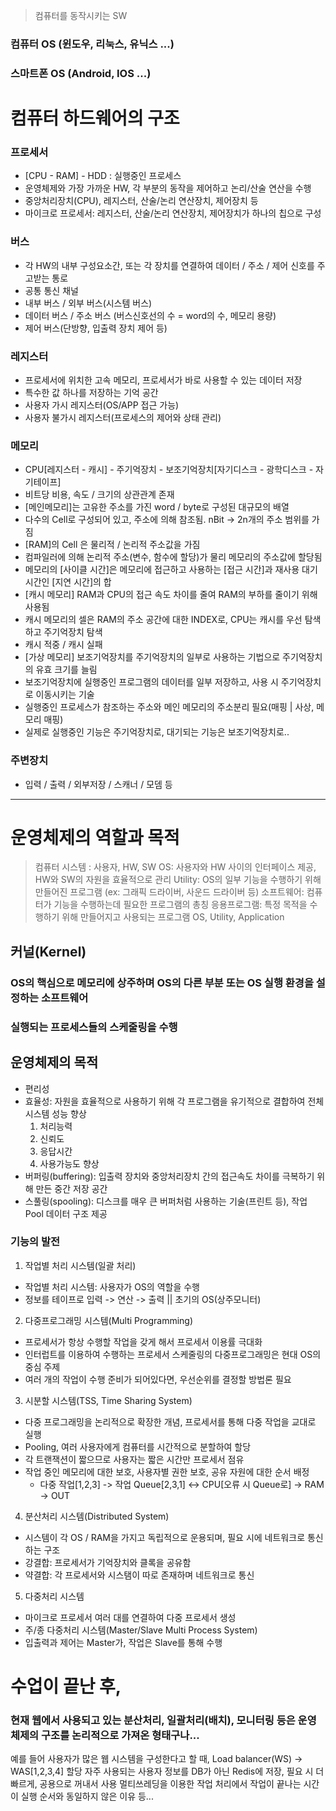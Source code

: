 > 컴퓨터를 동작시키는 SW
### 컴퓨터 OS (윈도우, 리눅스, 유닉스 ...)
### 스마트폰 OS (Android, IOS ...)


# 컴퓨터 하드웨어의 구조

### 프로세서
- [CPU - RAM] - HDD : 실행중인 프로세스
- 운영체제와 가장 가까운 HW, 각 부분의 동작을 제어하고 논리/산술 연산을 수행
- 중앙처리장치(CPU), 레지스터, 산술/논리 연산장치, 제어장치 등
- 마이크로 프로세서: 레지스터, 산술/논리 연산장치, 제어장치가 하나의 칩으로 구성

### 버스
- 각 HW의 내부 구성요소간, 또는 각 장치를 연결하여 데이터 / 주소 / 제어 신호를 주고받는 통로
- 공통 통신 채널
- 내부 버스 / 외부 버스(시스템 버스)
- 데이터 버스 / 주소 버스 (버스신호선의 수 = word의 수, 메모리 용량) 
- 제어 버스(단방향, 입출력 장치 제어 등)

### 레지스터
- 프로세서에 위치한 고속 메모리, 프로세서가 바로 사용할 수 있는 데이터 저장
- 특수한 값 하나를 저장하는 기억 공간
- 사용자 가시 레지스터(OS/APP 접근 가능)
- 사용자 불가시 레지스터(프로세스의 제어와 상태 관리)

### 메모리
- CPU[레지스터 - 캐시] - 주기억장치 - 보조기억장치[자기디스크 - 광학디스크 - 자기테이프]
- 비트당 비용, 속도 / 크기의 상관관계 존재
- [메인메모리]는 고유한 주소를 가진 word / byte로 구성된 대규모의 배열
- 다수의 Cell로 구성되어 있고, 주소에 의해 참조됨. nBit -> 2n개의 주소 범위를 가짐
- [RAM]의 Cell 은 물리적 / 논리적 주소값을 가짐
- 컴파일러에 의해 논리적 주소(변수, 함수에 할당)가 물리 메모리의 주소값에 할당됨
- 메모리의 [사이클 시간]은 메모리에 접근하고 사용하는 [접근 시간]과 재사용 대기시간인 [지연 시간]의 합
- [캐시 메모리] RAM과 CPU의 접근 속도 차이를 줄여 RAM의 부하를 줄이기 위해 사용됨
- 캐시 메모리의 셀은 RAM의 주소 공간에 대한 INDEX로, CPU는 캐시를 우선 탐색하고 주기억장치 탐색
- 캐시 적중 / 캐시 실패
- [가상 메모리] 보조기억장치를 주기억장치의 일부로 사용하는 기법으로 주기억장치의 유효 크기를 늘림
- 보조기억장치에 실행중인 프로그램의 데이터를 일부 저장하고, 사용 시 주기억장치로 이동시키는 기술
- 실행중인 프로세스가 참조하는 주소와 메인 메모리의 주소분리 필요(매핑 | 사상, 메모리 매핑)
- 실제로 실행중인 기능은 주기억장치로, 대기되는 기능은 보조기억장치로..

### 주변장치
- 입력 / 출력  / 외부저장 / 스캐너 / 모뎀 등


---

# 운영체제의 역할과 목적

> 컴퓨터 시스템 : 사용자, HW, SW
> OS: 사용자와 HW 사이의 인터페이스 제공, HW와 SW의 자원을 효율적으로 관리
> Utility: OS의 일부 기능을 수행하기 위해 만들어진 프로그램 (ex: 그래픽 드라이버, 사운드 드라이버 등)
> 소프트웨어: 컴퓨터가 기능을 수행하는데 필요한 프로그램의 총칭
> 응용프로그램: 특정 목적을 수행하기 위해 만들어지고 사용되는 프로그램
> OS, Utility, Application

## 커널(Kernel)
### OS의 핵심으로 메모리에 상주하며 OS의 다른 부분 또는 OS 실행 환경을 설정하는 소프트웨어
### 실행되는 프로세스들의 스케줄링을 수행


## 운영체제의 목적

- 편리성
- 효율성: 자원을 효율적으로 사용하기 위해 각 프로그램을 유기적으로 결합하여 전체 시스템 성능 향상
	1. 처리능력
	2. 신뢰도
	3. 응답시간
	4. 사용가능도 향상
- 버퍼링(buffering): 입출력 장치와 중앙처리장치 간의 접근속도 차이를 극복하기 위해 만든 중간 저장 공간
- 스풀링(spooling): 디스크를 매우 큰 버퍼처럼 사용하는 기술(프린트 등), 작업 Pool 데이터 구조 제공

### 기능의 발전

1. 작업별 처리 시스템(일괄 처리)
- 작업별 처리 시스템: 사용자가 OS의 역할을 수행
- 정보를 테이프로 입력 -> 연산 -> 출력 || 초기의 OS(상주모니터)

2. 다중프로그래밍 시스템(Multi Programming)
- 프로세서가 항상 수행할 작업을 갖게 해서 프로세서 이용률 극대화
- 인터럽트를 이용하여 수행하는 프로세서 스케줄링의 다중프로그래밍은 현대 OS의 중심 주제
- 여러 개의 작업이 수행 준비가 되어있다면, 우선순위를 결정할 방법론 필요

3. 시분할 시스템(TSS, Time Sharing System)
- 다중 프로그래밍을 논리적으로 확장한 개념, 프로세서를 통해 다중 작업을 교대로 실행
- Pooling, 여러 사용자에게 컴퓨터를 시간적으로 분할하여 할당
- 각 트랜잭션이 짧으므로 사용자는 짧은 시간만 프로세서 점유
- 작업 중인 메모리에 대한 보호, 사용자별 권한 보호, 공유 자원에 대한 순서 배정
	- 다중 작업[1,2,3] -> 작업 Queue[2,3,1] <-> CPU[오류 시 Queue로] -> RAM -> OUT

4. 분산처리 시스템(Distributed System)
- 시스템이 각 OS / RAM을 가지고 독립적으로 운용되며, 필요 시에 네트워크로 통신하는 구조
- 강결합: 프로세서가 기억장치와 클록을 공유함
- 약결합: 각 프로세서와 시스탬이 따로 존재하며 네트워크로 통신

5. 다중처리 시스템
- 마이크로 프로세서 여러 대를 연결하여 다중 프로세서 생성
- 주/종 다중처리 시스템(Master/Slave Multi Process System)
- 입출력과 제어는 Master가, 작업은 Slave를 통해 수행


# 수업이 끝난 후,

### 현재 웹에서 사용되고 있는 분산처리, 일괄처리(배치), 모니터링 등은 운영체제의 구조를 논리적으로 가져온 형태구나...

예를 들어 사용자가 많은 웹 시스템을 구성한다고 할 때, Load balancer(WS) -> WAS[1,2,3,4] 할당
자주 사용되는 사용자 정보를 DB가 아닌 Redis에 저장, 필요 시 더 빠르게, 공용으로 꺼내서 사용
멀티쓰레딩을 이용한 작업 처리에서 작업이 끝나는 시간이 실행 순서와 동일하지 않은 이유 등...